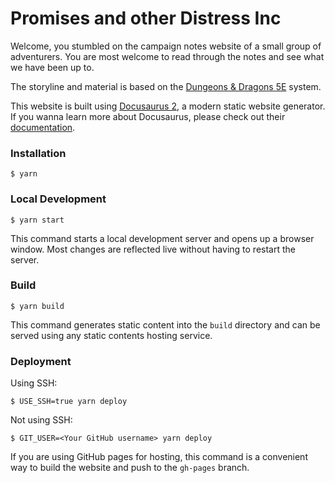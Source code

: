 # Promises and other Distress Inc

Welcome, you stumbled on the campaign notes website of a small group of adventurers.
You are most welcome to read through the notes and see what we have been up to.

The storyline and material is based on the [Dungeons & Dragons 5E](https://dnd.wizards.com/) system.

This website is built using [Docusaurus 2](https://docusaurus.io/), a modern static website generator.
If you wanna learn more about Docusaurus, please check out their [documentation](https://v2.docusaurus.io/docs/).

### Installation

```
$ yarn
```

### Local Development

```
$ yarn start
```

This command starts a local development server and opens up a browser window. Most changes are reflected live without having to restart the server.

### Build

```
$ yarn build
```

This command generates static content into the `build` directory and can be served using any static contents hosting service.

### Deployment

Using SSH:

```
$ USE_SSH=true yarn deploy
```

Not using SSH:

```
$ GIT_USER=<Your GitHub username> yarn deploy
```

If you are using GitHub pages for hosting, this command is a convenient way to build the website and push to the `gh-pages` branch.
